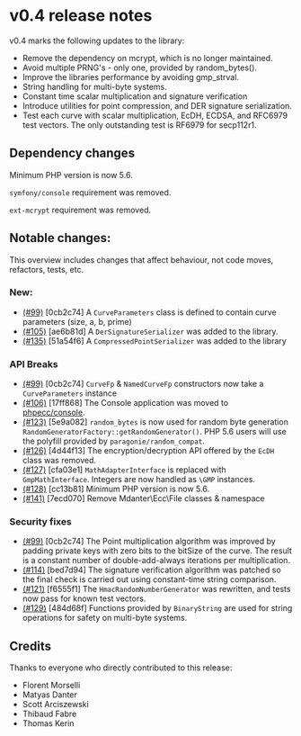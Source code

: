 # v0.4 release notes

v0.4 marks the following updates to the library:

   - Remove the dependency on mcrypt, which is no longer maintained.
   - Avoid multiple PRNG's - only one, provided by random_bytes().
   - Improve the libraries performance by avoiding gmp_strval.
   - String handling for multi-byte systems.
   - Constant time scalar multiplication and signature verification
   - Introduce utilities for point compression, and DER signature serialization.
   - Test each curve with scalar multiplication, EcDH, ECDSA, and RFC6979 test vectors.
   The only outstanding test is RF6979 for secp112r1. 

## Dependency changes

Minimum PHP version is now 5.6.

`symfony/console` requirement was removed.

`ext-mcrypt` requirement was removed.

## Notable changes:

This overview includes changes that affect behaviour, not code moves, refactors, tests, etc.

### New: 

   - [(#99)](https://github.com/phpecc/phpecc/pull/99) [0cb2c74] A `CurveParameters` class is defined to contain curve parameters (size, a, b, prime)
   - [(#105)](https://github.com/phpecc/phpecc/pull/105) [ae6b81d] A `DerSignatureSerializer` was added to the library.
   - [(#135)](https://github.com/phpecc/phpecc/pull/135) [51a54f6] A `CompressedPointSerializer` was added to the library

### API Breaks

   - [(#99)](https://github.com/phpecc/phpecc/pull/99) [0cb2c74] `CurveFp` & `NamedCurveFp` constructors now take a `CurveParameters` instance 
   - [(#106)](https://github.com/phpecc/phpecc/pull/106) [17ff868] The Console application was moved to [phpecc/console](https://github.com/phpecc/console). 
   - [(#123)](https://github.com/phpecc/phpecc/pull/123) [5e9a082] `random_bytes` is now used for random byte generation `RandomGeneratorFactory::getRandomGenerator()`. PHP 5.6 users will use the polyfill provided by `paragonie/random_compat`.
   - [(#126)](https://github.com/phpecc/phpecc/pull/126) [4d44f13] The encryption/decryption API offered by the `EcDH` class was removed. 
   - [(#127)](https://github.com/phpecc/phpecc/pull/127) [cfa03e1] `MathAdapterInterface` is replaced with `GmpMathInterface`. Integers are now handled as `\GMP` instances.
   - [(#128)](https://github.com/phpecc/phpecc/pull/128) [cc13b81] Minimum PHP version is now 5.6.
   - [(#141)](https://github.com/phpecc/phpecc/pull/141) [7ecd070] Remove Mdanter\Ecc\File classes & namespace
   
### Security fixes
 
   - [(#99)](https://github.com/phpecc/phpecc/pull/99) [0cb2c74] The Point multiplication algorithm was improved by padding private keys with zero bits to the bitSize of the curve.
     The result is a constant number of double-add-always iterations per multiplication.
   - [(#114)](https://github.com/phpecc/phpecc/pull/114) [bed7d94] The signature verification algorithm was patched so the final check is carried out using constant-time string 
     comparison.
   - [(#121)](https://github.com/phpecc/phpecc/pull/121) [f6555f1] The `HmacRandomNumberGenerator` was rewritten, and tests now pass for known test vectors.
   - [(#129)](https://github.com/phpecc/phpecc/pull/129) [484d68f] Functions provided by `BinaryString` are used for string operations for safety on multi-byte systems.
  
## Credits

Thanks to everyone who directly contributed to this release:

 - Florent Morselli
 - Matyas Danter
 - Scott Arciszewski
 - Thibaud Fabre
 - Thomas Kerin
